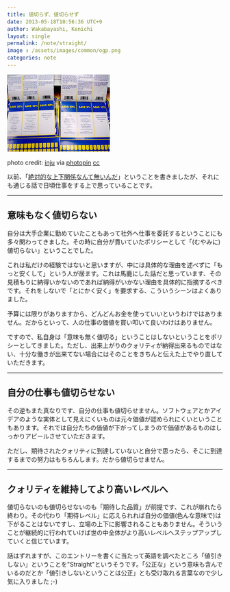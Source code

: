 ```yaml
---
title: 値切らず、値切らせず
date: 2013-05-18T10:56:36 UTC+9
author: Wakabayashi, Kenichi
layout: single
permalink: /note/straight/
image : /assets/images/common/ogp.png
categories: note
---
```

![discount](/assets/images/2013/05/small_199774272.jpg)

photo credit: [inju](http://www.flickr.com/photos/inju/199774272/) via [photopin](http://photopin.com) [cc](http://creativecommons.org/licenses/by-nc-sa/2.0/)

以前、「[絶対的な上下関係なんて無いんだ](/equality/)」ということを書きましたが、それにも通じる話で日頃仕事をする上で思っていることです。

- - -
## 意味もなく値切らない
自分は大手企業に勤めていたこともあって社外へ仕事を委託するということにも多々関わってきました。その時に自分が貫いていたポリシーとして「(むやみに)値切らない」ということでした。

これは私だけの経験ではないと思いますが、中には具体的な理由を述べずに「もっと安くして」という人が居ます。これは馬鹿にした話だと思っています、その見積もりに納得いかないのであれば納得がいかない理由を具体的に指摘するべきです。それをしないで「とにかく安く」を要求する、こういうシーンはよくありました。

予算には限りがありますから、どんどんお金を使っていいというわけではありません。だからといって、人の仕事の価値を買い叩いて良いわけはありません。

ですので、私自身は「意味も無く値切る」ということはしないということをポリシーとしてきました。ただし、出来上がりのクォリティが納得出来るものではない、十分な働きが出来てない場合にはそのことをきちんと伝えた上でやり直していただきます。

- - -
## 自分の仕事も値切らせない
その逆もまた真なりです、自分の仕事も値切らせません。ソフトウェアとかアイデアのような実体として見えにくいものは元々価値が認められにくいということもあります。それでは自分たちの価値が下がってしまうので価値があるものはしっかりアピールさせていただきます。

ただし、期待されたクォリティに到達していないと自分で思ったら、そこに到達するまでの努力はもちろんします。だから値切らせません。

- - -
## クォリティを維持してより高いレベルへ
値切らないのも値切らせないのも「期待した品質」が前提です、これが崩れたら終わり。その代わり「期待レベル」に応えられれば自分の価値(色んな意味で)は下がることはないですし、立場の上下に影響されることもありません。そういうことが継続的に行われていけば世の中全体がより高いレベルへステップアップしていくと信じています。

話はずれますが、このエントリーを書くに当たって英語を調べたところ「値引きしない」ということを"Straight"というそうです。「公正な」という意味も含んでいるのだとか「値引きしないということは公正」とも受け取れる言葉なので少し気に入りました ;-)